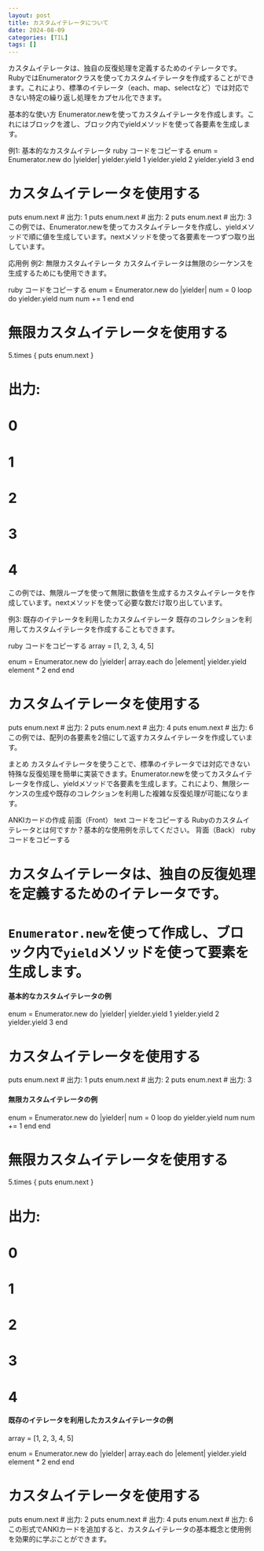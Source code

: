 ```yaml
---
layout: post
title: カスタムイテレータについて
date: 2024-08-09
categories: [TIL]
tags: []
---
```


カスタムイテレータは、独自の反復処理を定義するためのイテレータです。RubyではEnumeratorクラスを使ってカスタムイテレータを作成することができます。これにより、標準のイテレータ（each、map、selectなど）では対応できない特定の繰り返し処理をカプセル化できます。

基本的な使い方
Enumerator.newを使ってカスタムイテレータを作成します。これにはブロックを渡し、ブロック内でyieldメソッドを使って各要素を生成します。

例1: 基本的なカスタムイテレータ
ruby
コードをコピーする
enum = Enumerator.new do |yielder|
  yielder.yield 1
  yielder.yield 2
  yielder.yield 3
end

# カスタムイテレータを使用する
puts enum.next  # 出力: 1
puts enum.next  # 出力: 2
puts enum.next  # 出力: 3
この例では、Enumerator.newを使ってカスタムイテレータを作成し、yieldメソッドで順に値を生成しています。nextメソッドを使って各要素を一つずつ取り出しています。

応用例
例2: 無限カスタムイテレータ
カスタムイテレータは無限のシーケンスを生成するためにも使用できます。

ruby
コードをコピーする
enum = Enumerator.new do |yielder|
  num = 0
  loop do
    yielder.yield num
    num += 1
  end
end

# 無限カスタムイテレータを使用する
5.times { puts enum.next }
# 出力:
# 0
# 1
# 2
# 3
# 4
この例では、無限ループを使って無限に数値を生成するカスタムイテレータを作成しています。nextメソッドを使って必要な数だけ取り出しています。

例3: 既存のイテレータを利用したカスタムイテレータ
既存のコレクションを利用してカスタムイテレータを作成することもできます。

ruby
コードをコピーする
array = [1, 2, 3, 4, 5]

enum = Enumerator.new do |yielder|
  array.each do |element|
    yielder.yield element * 2
  end
end

# カスタムイテレータを使用する
puts enum.next  # 出力: 2
puts enum.next  # 出力: 4
puts enum.next  # 出力: 6
この例では、配列の各要素を2倍にして返すカスタムイテレータを作成しています。

まとめ
カスタムイテレータを使うことで、標準のイテレータでは対応できない特殊な反復処理を簡単に実装できます。Enumerator.newを使ってカスタムイテレータを作成し、yieldメソッドで各要素を生成します。これにより、無限シーケンスの生成や既存のコレクションを利用した複雑な反復処理が可能になります。

ANKIカードの作成
前面（Front）
text
コードをコピーする
Rubyのカスタムイテレータとは何ですか？基本的な使用例を示してください。
背面（Back）
ruby
コードをコピーする
# カスタムイテレータは、独自の反復処理を定義するためのイテレータです。
# `Enumerator.new`を使って作成し、ブロック内で`yield`メソッドを使って要素を生成します。

#### 基本的なカスタムイテレータの例
enum = Enumerator.new do |yielder|
  yielder.yield 1
  yielder.yield 2
  yielder.yield 3
end

# カスタムイテレータを使用する
puts enum.next  # 出力: 1
puts enum.next  # 出力: 2
puts enum.next  # 出力: 3

#### 無限カスタムイテレータの例
enum = Enumerator.new do |yielder|
  num = 0
  loop do
    yielder.yield num
    num += 1
  end
end

# 無限カスタムイテレータを使用する
5.times { puts enum.next }
# 出力:
# 0
# 1
# 2
# 3
# 4

#### 既存のイテレータを利用したカスタムイテレータの例
array = [1, 2, 3, 4, 5]

enum = Enumerator.new do |yielder|
  array.each do |element|
    yielder.yield element * 2
  end
end

# カスタムイテレータを使用する
puts enum.next  # 出力: 2
puts enum.next  # 出力: 4
puts enum.next  # 出力: 6
この形式でANKIカードを追加すると、カスタムイテレータの基本概念と使用例を効果的に学ぶことができます。

